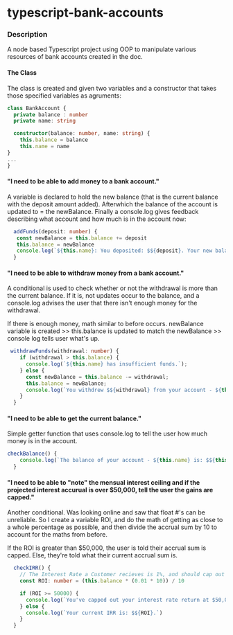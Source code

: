 # typescript-bank-accounts

### Description

A node based Typescript project using OOP to manipulate various resources of bank accounts created in the doc.

#### The Class

The class is created and given two variables and a constructor that takes those specified variables as agruments:

```typescript
class BankAccount {
  private balance : number
  private name: string

  constructor(balance: number, name: string) {
    this.balance = balance
    this.name = name
}
...
}
```

#### "I need to be able to add money to a bank account."

A variable is declared to hold the new balance (that is the current balance with the deposit amount added). Afterwhich the balance of the account is updated to = the newBalance. Finally a console.log gives feedback describing what account and how much is in the account now:

```typescript
  addFunds(deposit: number) {
   const newBalance = this.balance += deposit
   this.balance = newBalance
   console.log(`${this.name}: You deposited: $${deposit}. Your new balance is: ${newBalance}`)
  }
```

#### "I need to be able to withdraw money from a bank account."

A conditional is used to check whether or not the withdrawal is more than the current balance. If it is, not updates occur to the balance, and a console.log advises the user that there isn't enough money for the withdrawal.

If there is enough money, math similar to before occurs. newBalance variable is created >> this.balance is updated to match the newBalance >> console log tells user what's up.

```typescript
 withdrawFunds(withdrawal: number) {
    if (withdrawal > this.balance) {
      console.log(`${this.name} has insufficient funds.`);
    } else {
      const newBalance = this.balance -= withdrawal;
      this.balance = newBalance;
      console.log(`You withdrew $${withdrawal} from your account - ${this.name}. Your new balance is: $${this.balance}`);
    }
  }
```

#### "I need to be able to get the current balance."

Simple getter function that uses console.log to tell the user how much money is in the account.

```typescript
checkBalance() {
    console.log(`The balance of your account - ${this.name} is: $${this.balance}`)
  }
```

#### "I need to be able to "note" the mensual interest ceiling and if the projected interest accurual is over $50,000, tell the user the gains are capped."

Another conditional. Was looking online and saw that float #'s can be unreliable. So I create a variable ROI, and do the math of getting as close to a whole percentage as possible, and then divide the accrual sum by 10 to account for the maths from before.

If the ROI is greater than $50,000, the user is told their accrual sum is capped. Else, they're told what their current accrual sum is.

```typescript
  checkIRR() {
    // The Interest Rate a Customer recieves is 1%, and should cap out at $50,000.
    const ROI: number = (this.balance * (0.01 * 10)) / 10

    if (ROI >= 50000) {
      console.log(`You've capped out your interest rate return at $50,000.`)
    } else {
      console.log(`Your current IRR is: $${ROI}.`)
    }
  }
```
